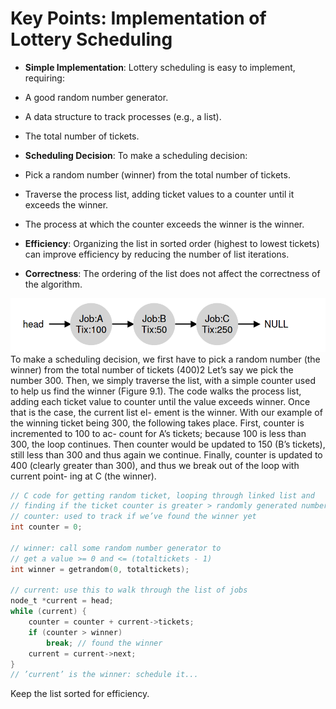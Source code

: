 # Key Points: Implementation of Lottery Scheduling

- **Simple Implementation**: Lottery scheduling is easy to implement, requiring:

- A good random number generator.

- A data structure to track processes (e.g., a list).

- The total number of tickets.

- **Scheduling Decision**: To make a scheduling decision:

- Pick a random number (winner) from the total number of tickets.

- Traverse the process list, adding ticket values to a counter until it exceeds the winner.

- The process at which the counter exceeds the winner is the winner.

- **Efficiency**: Organizing the list in sorted order (highest to lowest tickets) can improve efficiency by reducing the number of list iterations.

- **Correctness**: The ordering of the list does not affect the correctness of the algorithm.


![alt](chapter-9-3.png)
To make a scheduling decision, we first have to pick a random number
(the winner) from the total number of tickets (400)2 Let’s say we pick the
number 300. Then, we simply traverse the list, with a simple counter
used to help us find the winner (Figure 9.1).
The code walks the process list, adding each ticket value to counter
until the value exceeds winner. Once that is the case, the current list el-
ement is the winner. With our example of the winning ticket being 300,
the following takes place. First, counter is incremented to 100 to ac-
count for A’s tickets; because 100 is less than 300, the loop continues.
Then counter would be updated to 150 (B’s tickets), still less than 300
and thus again we continue. Finally, counter is updated to 400 (clearly
greater than 300), and thus we break out of the loop with current point-
ing at C (the winner).

```c
// C code for getting random ticket, looping through linked list and 
// finding if the ticket counter is greater > randomly generated number
// counter: used to track if we’ve found the winner yet
int counter = 0;

// winner: call some random number generator to
// get a value >= 0 and <= (totaltickets - 1)
int winner = getrandom(0, totaltickets);

// current: use this to walk through the list of jobs
node_t *current = head;
while (current) {
    counter = counter + current->tickets;
    if (counter > winner)
        break; // found the winner
    current = current->next;
}
// ’current’ is the winner: schedule it...
```
Keep the list sorted for efficiency.